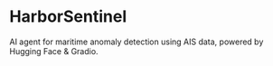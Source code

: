 # HarborSentinel
AI agent for maritime anomaly detection using AIS data, powered by Hugging Face &amp; Gradio.
